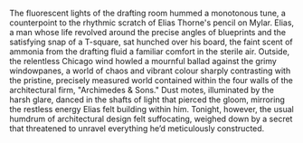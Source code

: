 The fluorescent lights of the drafting room hummed a monotonous tune, a counterpoint to the rhythmic scratch of Elias Thorne's pencil on Mylar. Elias, a man whose life revolved around the precise angles of blueprints and the satisfying snap of a T-square, sat hunched over his board, the faint scent of ammonia from the drafting fluid a familiar comfort in the sterile air.  Outside, the relentless Chicago wind howled a mournful ballad against the grimy windowpanes, a world of chaos and vibrant colour sharply contrasting with the pristine, precisely measured world contained within the four walls of the architectural firm,  "Archimedes & Sons."  Dust motes, illuminated by the harsh glare, danced in the shafts of light that pierced the gloom, mirroring the restless energy Elias felt building within him.  Tonight, however, the usual humdrum of architectural design felt suffocating, weighed down by a secret that threatened to unravel everything he’d meticulously constructed.
